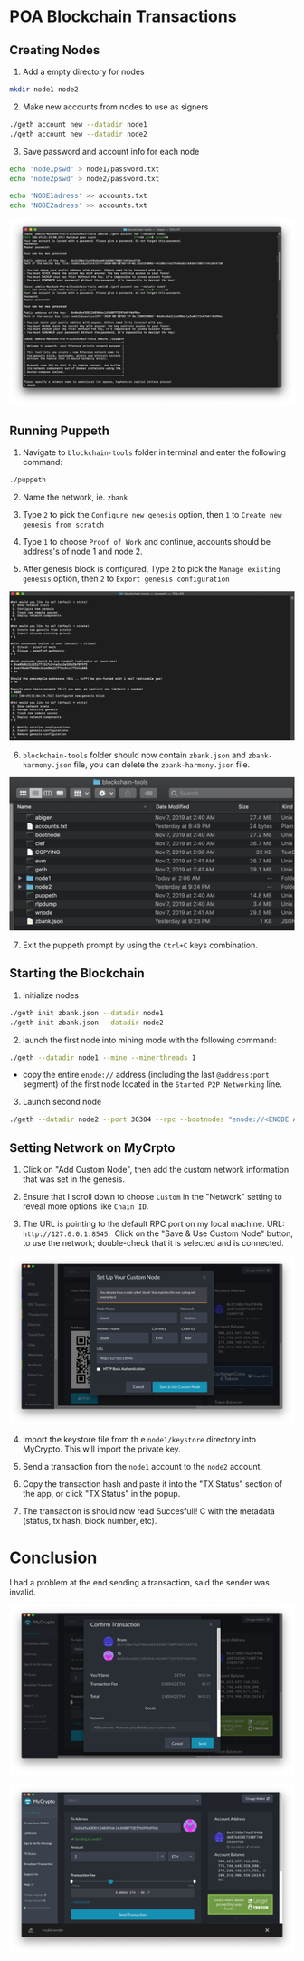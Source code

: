 # POA Blockchain Transactions

##  Creating Nodes

1. Add a empty directory for nodes 
```bash
mkdir node1 node2
```

2. Make new accounts from nodes to use as signers
```bash
./geth account new --datadir node1
./geth account new --datadir node2
```

3. Save password and account info for each node
```bash
echo 'node1pswd' > node1/password.txt
echo 'node2pswd' > node2/password.txt
```

```bash
echo 'NODE1adress' >> accounts.txt
echo 'NODE2adress' >> accounts.txt
```

![new-acct](newacct.png)

## Running Puppeth

1. Navigate to `blockchain-tools` folder in terminal and enter the following command:

```bash
./puppeth
```

2. Name the network, ie. `zbank`

3. Type `2` to pick the `Configure new genesis` option, then `1` to `Create new genesis from scratch`

4. Type `1` to choose `Proof of Work` and continue, accounts should be address's of node 1 and node 2.

5. After genesis block is configured, Type `2` to pick the `Manage existing genesis` option, then `2` to `Export genesis configuration`

![puppeth](puppeth.png)

6. `blockchain-tools` folder should now contain `zbank.json` and `zbank-harmony.json` file, you can delete the `zbank-harmony.json` file.

![zbank-json](zbank.png)

7. Exit the puppeth prompt by using the `Ctrl+C` keys combination.

## Starting the Blockchain

1. Initialize nodes
```bash
./geth init zbank.json --datadir node1
./geth init zbank.json --datadir node2
```

2. launch the first node into mining mode with the following command:
```bash
./geth --datadir node1 --mine --minerthreads 1
```
-  copy the entire `enode://` address (including the last `@address:port` segment) of the first node located in the `Started P2P Networking` line.

3. Launch second node 
```bash
./geth --datadir node2 --port 30304 --rpc --bootnodes "enode://<ENODE ADDRESS FROM ABOVE>" --ipcdisable
```

## Setting Network on MyCrpto

1. Click on "Add Custom Node", then add the custom network information that was set in the genesis.
​
2. Ensure that I scroll down to choose `Custom` in the "Network" setting to reveal more options like `Chain ID`.

3. The URL is pointing to the default RPC port on my local machine. URL: `http://127.0.0.1:8545`.
​
Click on the "Save & Use Custom Node" button, to use the network; double-check that it is selected and is connected.

![network](network.png)

4. Import the keystore file from th e `node1/keystore` directory into MyCrypto. This will import the private key.

5. Send a transaction from the `node1` account to the `node2` account.

6. Copy the transaction hash and paste it into the "TX Status" section of the app, or click "TX Status" in the popup.

7. The transaction is should now read Succesfull! C with the metadata (status, tx hash, block number, etc).

# Conclusion

I had a problem at the end sending a transaction, said the sender was invalid.

![transaction](transaction.png)

![invalid](invalid.png)
